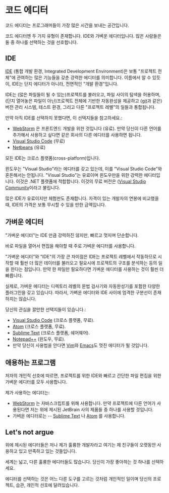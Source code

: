 # 코드 에디터

코드 에디터는 프로그래머들이 가장 많은 시간을 보내는 공간입니다. 

코드 에디터엔 두 가지 유형이 존재합니다. IDE와 가벼운 에디터입니다. 많은 사람들은 둘 중 하나를 선택하는 것을 선호합니다.

## IDE

[IDE](https://en.wikipedia.org/wiki/Integrated_development_environment) (통합 개발 환경, Integrated Development Environment)은 보통 "프로젝트 전체"에 관여하는 많은 기능들을 갖춘 강력한 에디터를 의미합니다. 이름에서 알 수 있듯이, IDE는 단지 에디터가 아니라, 전면적인 "개발 환경"입니다.

IDE는 (많은 파일들이 될 수 있는)프로젝트를 불러오고, 파일 사이의 탐색을 허용하며, (단지 열어놓은 파일이 아닌)프로젝트 전체에 기반한 자동완성을 제공하고 ([git](https://git-scm.com/)과 같은) 버전 관리 시스템, 테스트 환경, 그리고 다른 "프로젝트 레벨"의 일들과 통합됩니다. 

만약 아직 IDE를 선택하지 못했다면, 이 선택지들을 참고하세요.:

- [WebStorm](http://www.jetbrains.com/webstorm/) 은 프론트엔드 개발을 위한 것입니다 (유료). 만약 당신이 다른 언어를 추가해서 사용하고 싶다면 같은 회사의 다른 에디터를 사용하면 됩니다.
- [Visual Studio Code](https://code.visualstudio.com/) (무료)
- [Netbeans](http://netbeans.org/) (유료)

모든 IDE는 크로스 플랫폼(cross-platform)입니다.

윈도우는 "Visual Studio"라는 에디터를 갖고 있는데, 이를 "Visual Studio Code"와 혼돈해서는 안됩니다. "Visual Studio"는 유료이며 윈도우만을 위한 강력한 에디터입니다. 이것은 .NET 플랫폼에 적합합니다. 이것의 무료 버전은 ([Visual Studio Community](https://www.visualstudio.com/vs/community/)이라고 불립니다.

많은 IDE가 유료이지만 체험판도 존재합니다. 자격이 있는 개발자의 연봉에 비교했을 때, IDE의 가격은 보통 무시할 수 있을 만한 금액입니다.

## 가벼운 에디터

"가벼운 에디터"는 IDE 만큼 강력하진 않지만, 빠르고 멋지며 단순합니다.

바로 파일을 열어서 편집을 해야할 때 주로 가벼운 에디터를 사용합니다.

"가벼운 에디터"와 "IDE"의 가장 큰 차이점은 IDE는 프로젝트 레벨에서 작동하므로 시작할 때 훨씬 더 많은 데이터를 불러오고 필요시에 프로젝트의 구조를 분석하는 등의 일을 한다는 점입니다. 만약 한 파일만 필요하다면 가벼운 에디터를 사용하는 것이 훨씬 더 빠릅니다.

실제로, 가벼운 에디터는 디렉토리 레벨의 문법 검사기와 자동완성기를 포함한 다양한 플러그인을 갖고 있습니다. 따라서, 가벼운 에디터와 IDE 사이에 엄격한 구분선이 존재하지는 않습니다. 

당신의 관심을 끌만한 선택지들이 있습니다.:

- [Visual Studio Code](https://code.visualstudio.com/) (크로스 플랫폼, 무료).
- [Atom](https://atom.io/) (크로스 플랫폼, 무료).
- [Sublime Text](http://www.sublimetext.com) (크로스 플랫폼, 쉐어웨어).
- [Notepad++](https://notepad-plus-plus.org/) (윈도우, 무료).
- 만약 당신이 사용법을 안다면 [Vim](http://www.vim.org/)와 [Emacs](https://www.gnu.org/software/emacs/)도 멋진 에디터가 될 것입니다.

## 애용하는 프로그램

저자의 개인적 선호에 따르면, 프로젝트를 위한 IDE와 빠르고 간단한 파일 편집을 위한 가벼운 에디터를 모두 사용합니다.

제가 사용하는 에디터는:

- [WebStorm](http://www.jetbrains.com/webstorm/) 는 자바스크립트를 위해 사용합니다. 만약 프로젝트에 다른 언어가 사용된다면 저는 위에 제시된 JetBrain 사의 제품들 중 하나를 사용할 것입니다.
- 가벼운 에디터로는 -- [Sublime Text](http://www.sublimetext.com) 나 [Atom](https://atom.io/) 를 사용합니다.

## Let's not argue

위에 제시된 에디터들은 저나 제가 훌륭한 개발자라고 여기는 제 친구들이 오랫동안 사용하고 있고 만족하고 있는 것들입니다. 

세계는 넓고, 다른 훌륭한 에디터들도 많습니다. 당신이 가장 좋아하는 것 하나를 선택하세요.

에디터를 선택하는 것은 어느 다른 도구를 고르는 것처럼 개인적인 일이며 당신의 프로젝트, 습관, 개인적 선호에 달려있습니다.
